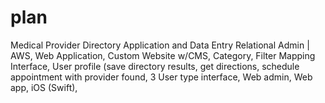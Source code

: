 # plan
Medical Provider Directory Application and Data Entry Relational Admin | AWS, Web Application, Custom Website w/CMS, Category, Filter Mapping Interface, User profile (save directory results, get directions, schedule appointment with provider found, 3 User type interface, Web admin, Web app, iOS (Swift),
